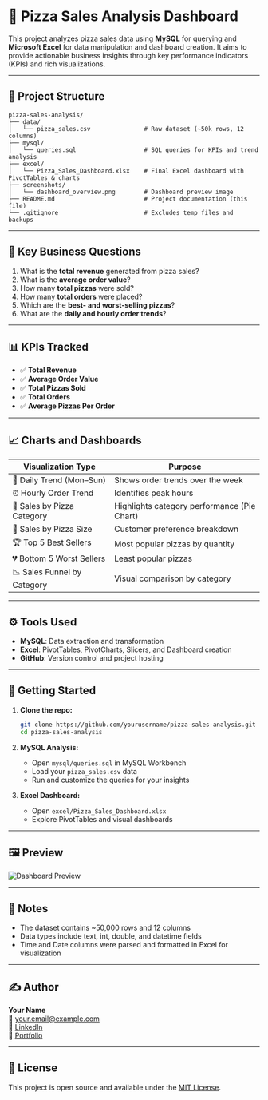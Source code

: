 # 🍕 Pizza Sales Analysis Dashboard

This project analyzes pizza sales data using **MySQL** for querying and **Microsoft Excel** for data manipulation and dashboard creation. It aims to provide actionable business insights through key performance indicators (KPIs) and rich visualizations.

---

## 📁 Project Structure

```
pizza-sales-analysis/
├── data/
│   └── pizza_sales.csv               # Raw dataset (~50k rows, 12 columns)
├── mysql/
│   └── queries.sql                   # SQL queries for KPIs and trend analysis
├── excel/
│   └── Pizza_Sales_Dashboard.xlsx    # Final Excel dashboard with PivotTables & charts
├── screenshots/
│   └── dashboard_overview.png        # Dashboard preview image
├── README.md                         # Project documentation (this file)
└── .gitignore                        # Excludes temp files and backups
```

---

## 🧠 Key Business Questions

1. What is the **total revenue** generated from pizza sales?
2. What is the **average order value**?
3. How many **total pizzas** were sold?
4. How many **total orders** were placed?
5. Which are the **best- and worst-selling pizzas**?
6. What are the **daily and hourly order trends**?

---

## 📊 KPIs Tracked

- ✅ **Total Revenue**
- ✅ **Average Order Value**
- ✅ **Total Pizzas Sold**
- ✅ **Total Orders**
- ✅ **Average Pizzas Per Order**

---

## 📈 Charts and Dashboards

| Visualization Type              | Purpose                                              |
|----------------------------------|------------------------------------------------------|
| 📅 Daily Trend (Mon–Sun)         | Shows order trends over the week                     |
| ⏰ Hourly Order Trend            | Identifies peak hours                                |
| 🍕 Sales by Pizza Category       | Highlights category performance (Pie Chart)          |
| 📏 Sales by Pizza Size           | Customer preference breakdown                        |
| 🏆 Top 5 Best Sellers            | Most popular pizzas by quantity                      |
| 💔 Bottom 5 Worst Sellers        | Least popular pizzas                                 |
| 📉 Sales Funnel by Category      | Visual comparison by category                        |

---

## ⚙️ Tools Used

- **MySQL**: Data extraction and transformation
- **Excel**: PivotTables, PivotCharts, Slicers, and Dashboard creation
- **GitHub**: Version control and project hosting

---

## 🚀 Getting Started

1. **Clone the repo:**

   ```bash
   git clone https://github.com/yourusername/pizza-sales-analysis.git
   cd pizza-sales-analysis
   ```

2. **MySQL Analysis:**
   - Open `mysql/queries.sql` in MySQL Workbench
   - Load your `pizza_sales.csv` data
   - Run and customize the queries for your insights

3. **Excel Dashboard:**
   - Open `excel/Pizza_Sales_Dashboard.xlsx`
   - Explore PivotTables and visual dashboards

---

## 🖼️ Preview

![Dashboard Preview](screenshots/dashboard_overview.png)

---

## 📌 Notes

- The dataset contains ~50,000 rows and 12 columns
- Data types include text, int, double, and datetime fields
- Time and Date columns were parsed and formatted in Excel for visualization

---

## ✍️ Author

**Your Name**  
📧 your.email@example.com  
🔗 [LinkedIn](https://linkedin.com/in/yourprofile)  
🔗 [Portfolio](https://yourportfolio.com)

---

## 📄 License

This project is open source and available under the [MIT License](LICENSE).
